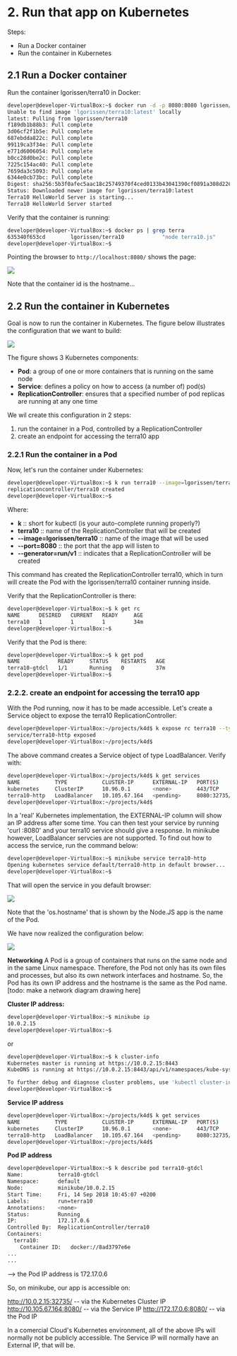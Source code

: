 # 2. Run that app on Kubernetes

Steps:
- Run a Docker container
- Run the container in Kubernetes

## 2.1 Run a Docker container

Run the container lgorissen/terra10 in Docker:

```bash
developer@developer-VirtualBox:~$ docker run -d -p 8080:8080 lgorissen/terra10
Unable to find image 'lgorissen/terra10:latest' locally
latest: Pulling from lgorissen/terra10
f189db1b88b3: Pull complete 
3d06cf2f1b5e: Pull complete 
687ebdda822c: Pull complete 
99119ca3f34e: Pull complete 
e771d6006054: Pull complete 
b0cc28d0be2c: Pull complete 
7225c154ac40: Pull complete 
7659da3c5093: Pull complete 
6344e0cb73bc: Pull complete 
Digest: sha256:5b3f0afec5aac18c25749370f4ced0133b43041390cf0891a308d2261df97e7b
Status: Downloaded newer image for lgorissen/terra10:latest
Terra10 HelloWorld Server is starting...
Terra10 HelloWorld Server started
```
Verify that the container is running:

```bash
developer@developer-VirtualBox:~$ docker ps | grep terra
635340f653cd        lgorissen/terra10            "node terra10.js"        39 seconds ago      Up 37 seconds       0.0.0.0:8080->8080/tcp                                               jovial_kare
developer@developer-VirtualBox:~$ 
```

Pointing the browser to `http://localhost:8080/` shows the page:

![](img/lab2-dashboard.png)

Note that the container id is the hostname...


## 2.2 Run the container in Kubernetes


Goal is now to run the container in Kubernetes. The figure below illustrates the configuration that we want to build:

![](img/lab2-configuration.png)

The figure shows 3 Kubernetes components:
- **Pod**: a group of one or more containers that is running on the same node
- **Service**: defines a policy on how to access (a number of) pod(s)
- **ReplicationController**: ensures that a specified number of pod replicas are running at any one time

We wil create this configuration in 2 steps:
1. run the container in a Pod, controlled by a ReplicationController
2. create an endpoint for accessing the terra10 app

### 2.2.1 Run the container in a Pod
Now, let's run the container under Kubernetes:
```bash
developer@developer-VirtualBox:~$ k run terra10 --image=lgorissen/terra10 --port=8080 --generator=run/v1
replicationcontroller/terra10 created
developer@developer-VirtualBox:~$ 
```
Where:
- **k** ::  short for kubectl (is your auto-complete running properly?)
- **terra10** :: name of the ReplicationController that will be created
- **--image=lgorissen/terra10** :: name of the image that will be used
- **--port=8080** :: the port that the app will listen to
- **--generator=run/v1** :: indicates that a ReplicationController will be created

This command has created the ReplicationController terra10, which in turn will create the Pod with the lgorissen/terra10 container running inside.

Verify that the ReplicationController is there:
```bash
developer@developer-VirtualBox:~$ k get rc
NAME      DESIRED   CURRENT   READY     AGE
terra10   1         1         1         34m
developer@developer-VirtualBox:~$
```
Verify that the Pod is there:

```bash
developer@developer-VirtualBox:~$ k get pod
NAME            READY     STATUS    RESTARTS   AGE
terra10-gtdcl   1/1       Running   0          37m
developer@developer-VirtualBox:~$ 
```
### 2.2.2. create an endpoint for accessing the terra10 app

With the Pod running, now it has to be made accessible. Let's create a Service object to expose the terra10 ReplicationController:
```bash
developer@developer-VirtualBox:~/projects/k4d$ k expose rc terra10 --type=LoadBalancer --name terra10-http
service/terra10-http exposed
developer@developer-VirtualBox:~/projects/k4d$ 
```
The above command creates a Service object of type LoadBalancer. Verify with:
```bash
developer@developer-VirtualBox:~/projects/k4d$ k get services
NAME           TYPE           CLUSTER-IP      EXTERNAL-IP   PORT(S)          AGE
kubernetes     ClusterIP      10.96.0.1       <none>        443/TCP          50d
terra10-http   LoadBalancer   10.105.67.164   <pending>     8080:32735/TCP   16m
developer@developer-VirtualBox:~/projects/k4d$ 
```

In a 'real' Kubernetes implementation, the EXTERNAL-IP column will show an IP address after some time. You can then test your service by running 'curl <external-ip-address>:8080' and your terra10 service should give a response.
In minikube however, LoadBalancer servcies are not supported. To find out how to access the service, run the command below:
```bash
developer@developer-VirtualBox:~$ minikube service terra10-http
Opening kubernetes service default/terra10-http in default browser...
developer@developer-VirtualBox:~$ 
```
That will open the service in you default browser:

![](img/lab2-browser-pod.png)

Note that the 'os.hostname' that is shown by the Node.JS app is the name of the Pod.

We have now realized the configuration below:

![](img/lab2-configuration-realized.png)


**Networking**
A Pod is a group of containers that runs on the same node and in the same Linux namespace. Therefore, the Pod not only has its own files and processes, but also its own network interfaces and hostname. So, the Pod has its own IP address and the hostname is the same as the Pod name. 
[todo: make a network diagram drawing here]

**Cluster IP address:**
```bash
developer@developer-VirtualBox:~$ minikube ip
10.0.2.15
developer@developer-VirtualBox:~$
```
or

```bash
developer@developer-VirtualBox:~$ k cluster-info
Kubernetes master is running at https://10.0.2.15:8443
KubeDNS is running at https://10.0.2.15:8443/api/v1/namespaces/kube-system/services/kube-dns:dns/proxy

To further debug and diagnose cluster problems, use 'kubectl cluster-info dump'.
developer@developer-VirtualBox:~$
```
**Service IP address**
```bash
developer@developer-VirtualBox:~/projects/k4d$ k get services
NAME           TYPE           CLUSTER-IP      EXTERNAL-IP   PORT(S)          AGE
kubernetes     ClusterIP      10.96.0.1       <none>        443/TCP          50d
terra10-http   LoadBalancer   10.105.67.164   <pending>     8080:32735/TCP   16m
developer@developer-VirtualBox:~/projects/k4d$ 
```
**Pod IP address**
```bash
developer@developer-VirtualBox:~$ k describe pod terra10-gtdcl 
Name:           terra10-gtdcl
Namespace:      default
Node:           minikube/10.0.2.15
Start Time:     Fri, 14 Sep 2018 10:45:07 +0200
Labels:         run=terra10
Annotations:    <none>
Status:         Running
IP:             172.17.0.6
Controlled By:  ReplicationController/terra10
Containers:
  terra10:
    Container ID:   docker://8ad3797e6e
...
...	
```
--> the Pod IP address is 172.17.0.6


So, on minikube, our app is accessible on:

http://10.0.2.15:32735/ -- via the Kubernetes Cluster IP
http://10.105.67.164:8080/ -- via the Service IP
http://172.17.0.6:8080/ -- via the Pod IP

In a comercial Cloud's Kubernetes environment, all of the above IPs will normally not be publicly accessible. The Service IP will normally have an External IP, that will be.


